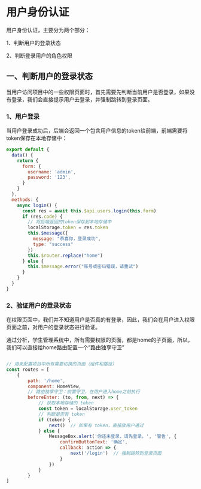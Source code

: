 # 用户身份认证

用户身份认证，主要分为两个部分：

1、判断用户的登录状态

2、判断登录用户的角色权限

## 一、判断用户的登录状态

当用户访问项目中的一些权限页面时，首先需要先判断当前用户是否登录，如果没有登录，我们会直接提示用户去登录，并强制跳转到登录页面。

### 1、用户登录

当用户登录成功后，后端会返回一个包含用户信息的token给前端，前端需要将token保存在本地存储中：

```js
export default {
  data() {
    return {
      form: {
        username: 'admin',
        password: '123',
      }
    }
  },
  methods: {
    async login() {
      const res = await this.$api.users.login(this.form)
      if (res.code) {
        // 将后端返回的token保存到本地存储中
        localStorage.token = res.token
        this.$message({
          message: "恭喜你，登录成功",
          type: "success"
        })
        this.$router.replace("home")
      } else {
        this.$message.error("账号或密码错误，请重试")
      }
    }
  }
}
```

### 2、验证用户的登录状态

在权限页面中，我们并不知道用户是否真的有登录，因此，我们会在用户进入权限页面之前，对用户的登录状态进行验证。

通过分析，学生管理系统中，所有需要权限的页面，都是home的子页面，所以，我们可以直接给home路由配置一个“路由独享守卫”

```js

// 用来配置项目中所有需要切换的页面（组件和路径）
const routes = [
    {
        path: '/home',
        component: HomeView,
        // 路由独享守卫：前置守卫，在用户进入home之前执行
        beforeEnter: (to, from, next) => {
            // 获取本地存储的 token
            const token = localStorage.user_token
            // 判断是否有 token
            if (token) {
                next()	// 如果有 token，直接放用户通过
            } else {
                MessageBox.alert('你还未登录，请先登录。', '警告', {
                    confirmButtonText: '确定',
                    callback: action => {
                        next('/login')	// 强制跳转到登录页面
                    }
                })
            }
        }
]
```

